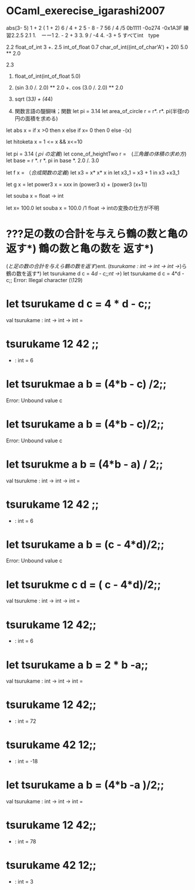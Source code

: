 # OCaml_exerecise_igarashi2007
abs(3- 5)
1 + 2 
( 1 + 2)
6 / 4 + 2
5 - 8 - 7
56 / 4 /5
0b1111
-0o274
-0x1A3F
練習2.2.5
2.1
1.　ーー1 
2. - 2 + 3 
3. 9 / -4
4. -3 + 5
すべてint　type

2.2
float_of_int 3 +. 2.5
int_of_float 0.7
char_of_int((int_of_char'A') + 20)
5.0 ** 2.0

2.3
1. float_of_int(int_of_float 5.0)
2. (sin 3.0 /. 2.0) ** 2.0 +. cos (3.0 /. 2.0) ** 2.0
3. sqrt (3*3) + (4*4)

3. 関数言語の醍醐味；関数
let pi = 3.14
let area_of_circle r = r*. r*. pi(半径rの円の面積を求める)

let abs x = if x >0 then x else if x= 0 then 0 else -(x)

let hitoketa x = 1 <= x && x<=10

let pi = 3.14 (*ｐi の定義*)
let cone_of_heightTwo r =　(*三角錐の体積の求め方*)
 let base = r *. r *. pi in
 base *. 2.0 /. 3.0
 
 let f x = （*合成関数の定義*)
  let x3 = x* x* x in
  let x3_1 = x3 + 1 in
  x3 +x3_1
  
let g x  =
 let power3 x = x*x*x in
 (power3 x) + (power3 (x+1))

let souba x = float -> int

let x= 100.0
let souba x = 100.0 /1
float -> intの変換の仕方が不明
 
# ???足の数の合計を与えら鶴の数と亀の返す*) 鶴の数と亀の数を 返す*)
  (*と足の数の合計を与えら鶴の数を返す*)ent.
  (*tsurukame : int -> int -> int -><fun>*)ら 鶴の数を返す*)
  let tsurukame d c = 4*d - c;;nt -><fun>*)
  let tsurukame d c = 4*d - c;;
Error: Illegal character (\129)
# let tsurukame d c = 4 * d - c;;
val tsurukame : int -> int -> int = <fun>
# tsurukame 12 42 ;;
- : int = 6
# let tsurukmae a b = (4*b - c) /2;;
Error: Unbound value c
# let tsurukame  a b = (4*b - c)/2;;
Error: Unbound value c
# let tsurukme a b = (4*b - a) / 2;;
val tsurukme : int -> int -> int = <fun>
# tsurukame 12 42 ;;
- : int = 6
# let tsurukame a b = (c - 4*d)/2;;
Error: Unbound value c
# let tsurukme c d = ( c - 4*d)/2;;
val tsurukme : int -> int -> int = <fun>
# tsurukame 12 42;;
- : int = 6
# let tsurukame a b = 2 * b -a;;
val tsurukame : int -> int -> int = <fun>
# tsurukame 12 42;;
- : int = 72
# tsurukame 42 12;;
- : int = -18
# let tsurukame a b = (4*b -a )/2;;
val tsurukame : int -> int -> int = <fun>
# tsurukame 12 42;;
- : int = 78
# tsurukame 42 12;;
- : int = 3
